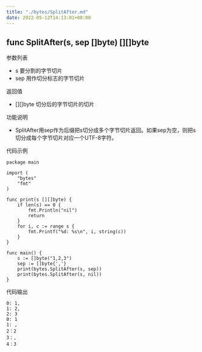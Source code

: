 ```yaml
---
title: "./bytes/SplitAfter.md"
date: 2022-05-12T14:13:01+08:00
---
```

## func SplitAfter(s, sep []byte) [][]byte

参数列表

- s 要分割的字节切片
- sep 用作切分标志的字节切片

返回值

- [][]byte 切分后的字节切片的切片

功能说明

- SplitAfter用sep作为后缀把s切分成多个字节切片返回。如果sep为空，则把s切分成每个字节切片对应一个UTF-8字符。

代码示例

	package main

	import (
		"bytes"
		"fmt"
	)

	func print(s [][]byte) {
		if len(s) == 0 {
			fmt.Println("nil")
			return
		}
		for i, c := range s {
			fmt.Printf("%d: %s\n", i, string(c))
		}
	}

	func main() {
		s := []byte("1,2,3")
		sep := []byte{','}
		print(bytes.SplitAfter(s, sep))
		print(bytes.SplitAfter(s, nil))
	}

代码输出

	0: 1,
	1: 2,
	2: 3
	0: 1
	1: ,
	2：2
	3：,
	4：3

